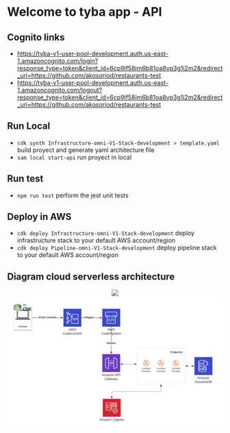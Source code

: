 # Welcome to tyba app - API

## Cognito links
* https://tyba-v1-user-pool-development.auth.us-east-1.amazoncognito.com/login?response_type=token&client_id=6cp9lf58jm6b81oa8vp3g1i2m2&redirect_uri=https://github.com/akosoriod/restaurants-test
* https://tyba-v1-user-pool-development.auth.us-east-1.amazoncognito.com/logout?response_type=token&client_id=6cp9lf58jm6b81oa8vp3g1i2m2&redirect_uri=https://github.com/akosoriod/restaurants-test

## Run Local

* `cdk synth Infrastructure-omni-V1-Stack-development > template.yaml`  build proyect and generate yaml architecture file
* `sam local start-api`   run proyect in local

## Run test
* `npm run test`    perform the jest unit tests

## Deploy in AWS
* `cdk deploy Infrastructure-omni-V1-Stack-development` deploy infrastructure stack to your default AWS account/region
* `cdk deploy Pipeline-omni-V1-Stack-development`       deploy pipeline stack to your default AWS account/region


## Diagram cloud serverless architecture
<p align="center"><img src="<p align="center"><img src="https://raw.githubusercontent.com/akosoriod/restaurants-test/main/docs/AWS_diagram2.png"></p>

